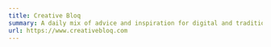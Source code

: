 ```yaml
---
title: Creative Bloq
summary: A daily mix of advice and inspiration for digital and traditional artists, web designers, graphic designers, 3D and VFX artists, illustrators, and more.
url: https://www.creativebloq.com
---
```

